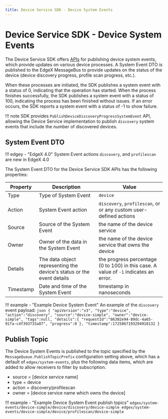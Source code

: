 ```yaml
---
title: Device Service SDK - Device System Events
---
```


# Device Service SDK - Device System Events

The Device Service SDK offers [APIs](./api/GoDeviceSDK/GoDeviceSDKAPI.md) for publishing device system events, which provide updates on various device processes.
A System Event DTO is published to the EdgeX MessageBus to provide updates on the status of the device (device discovery progress, profile scan progress, etc.).

When these processes are initiated, the SDK publishes a system event with a status of 0, indicating that the operation has started.
When the process finishes successfully, the SDK publishes a system event with a status of 100, indicating the process has been finished without issues. 
If an error occurs, the SDK reports a system event with a status of -1 to show failure.

!!! note
    SDK provides `PublishDeviceDiscoveryProgressSystemEvent` API, allowing the Device Service implementation to publish `discovery` system events that include the number of discovered devices.

## System Event DTO

!!! edgey - "EdgeX 4.0"
    System Event actions `discovery`, and `profilescan` are new in EdgeX 4.0

The System Event DTO for the Device Service SDK APIs has the following properties:

| Property  | Description                                                           | Value                                                                                |
| --------- |-----------------------------------------------------------------------|--------------------------------------------------------------------------------------|
| Type      | Type of System Event                                                  | `device`                                                                             |
| Action    | System Event action                                                   | `discovery`, `profilescan`, or or any custom user-defined actions                    |
| Source    | Source of the System Event                                            | the name of the device service                                                       |
| Owner     | Owner of the data in the System Event                                 | the name of the device service that owns the device                                  |
| Details   | The data object representing the device's status or the event details | the progress percentage (0 to 100) in this case. A value of `-1` indicates an error. |
| Timestamp | Date and time of the System Event                                     | timestamp in nanoseconds                                                             |

!!! example - "Example Device System Event"
    An example of the `discovery` event payload:
    ```json
    {
      "apiVersion":"v3",
      "type":"device",
      "action":"discovery",
      "source":"device-simple",
      "owner":"device-simple",
      "tags":null,
      "details":{
        "requestId":"86302e94-89dc-4a65-91fa-c4f393733a87",
        "progress":0
      },
      "timestamp":1725867193294918132
    }
    ```

## Publish Topic

The Device System Events is published to the topic specified by the `MessageQueue.PublishTopicPrefix` configuration setting above, which has a default of `edgex/system-events`, plus the following data items, which are added to allow receivers to filter by subscription.

- source = [device service name]
- type = device
- action = discovery/profilescan
- owner = [device service name which owns the device]

!!! example - "Example Device System Event publish topics"
    ```
    edgex/system-events/device-simple/device/discovery/device-simple
    edgex/system-events/device-simple/device/profilescan/device-simple
    ```
